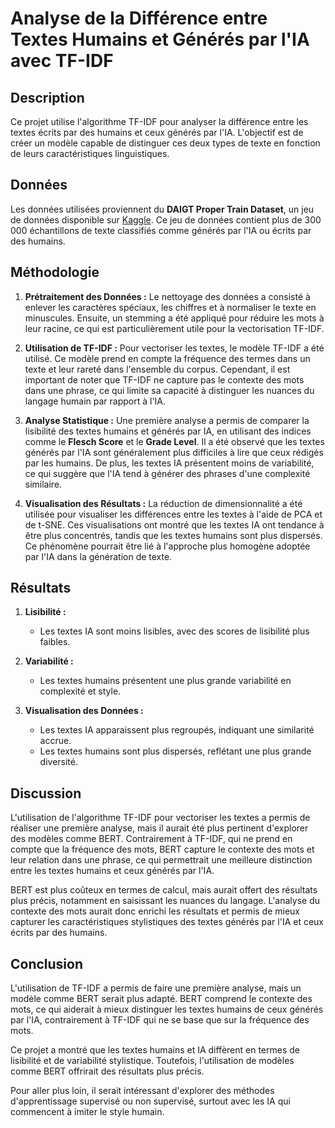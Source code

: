 # Analyse de la Différence entre Textes Humains et Générés par l'IA avec TF-IDF

## Description

Ce projet utilise l'algorithme TF-IDF pour analyser la différence entre les textes écrits par des humains et ceux générés par l'IA. L'objectif est de créer un modèle capable de distinguer ces deux types de texte en fonction de leurs caractéristiques linguistiques.

## Données

Les données utilisées proviennent du **DAIGT Proper Train Dataset**, un jeu de données disponible sur [Kaggle](https://www.kaggle.com/datasets/thedrcat/daigt-proper-train-dataset). Ce jeu de données contient plus de 300 000 échantillons de texte classifiés comme générés par l'IA ou écrits par des humains.


## Méthodologie

1. **Prétraitement des Données :**
   Le nettoyage des données a consisté à enlever les caractères spéciaux, les chiffres et à normaliser le texte en minuscules. Ensuite, un stemming a été appliqué pour réduire les mots à leur racine, ce qui est particulièrement utile pour la vectorisation TF-IDF.

2. **Utilisation de TF-IDF :**
   Pour vectoriser les textes, le modèle TF-IDF a été utilisé. Ce modèle prend en compte la fréquence des termes dans un texte et leur rareté dans l'ensemble du corpus. Cependant, il est important de noter que TF-IDF ne capture pas le contexte des mots dans une phrase, ce qui limite sa capacité à distinguer les nuances du langage humain par rapport à l'IA.

3. **Analyse Statistique :**
   Une première analyse a permis de comparer la lisibilité des textes humains et générés par IA, en utilisant des indices comme le **Flesch Score** et le **Grade Level**. Il a été observé que les textes générés par l'IA sont généralement plus difficiles à lire que ceux rédigés par les humains. De plus, les textes IA présentent moins de variabilité, ce qui suggère que l'IA tend à générer des phrases d'une complexité similaire.

4. **Visualisation des Résultats :**
   La réduction de dimensionnalité a été utilisée pour visualiser les différences entre les textes à l'aide de PCA et de t-SNE. Ces visualisations ont montré que les textes IA ont tendance à être plus concentrés, tandis que les textes humains sont plus dispersés. Ce phénomène pourrait être lié à l'approche plus homogène adoptée par l'IA dans la génération de texte.

## Résultats
1. **Lisibilité :**
   - Les textes IA sont moins lisibles, avec des scores de lisibilité plus faibles.

2. **Variabilité :**
   - Les textes humains présentent une plus grande variabilité en complexité et style.

3. **Visualisation des Données :**
   - Les textes IA apparaissent plus regroupés, indiquant une similarité accrue.
   - Les textes humains sont plus dispersés, reflétant une plus grande diversité.

## Discussion

L'utilisation de l'algorithme TF-IDF pour vectoriser les textes a permis de réaliser une première analyse, mais il aurait été plus pertinent d'explorer des modèles comme BERT. Contrairement à TF-IDF, qui ne prend en compte que la fréquence des mots, BERT capture le contexte des mots et leur relation dans une phrase, ce qui permettrait une meilleure distinction entre les textes humains et ceux générés par l'IA.

BERT est plus coûteux en termes de calcul, mais aurait offert des résultats plus précis, notamment en saisissant les nuances du langage. L'analyse du contexte des mots aurait donc enrichi les résultats et permis de mieux capturer les caractéristiques stylistiques des textes générés par l'IA et ceux écrits par des humains.

## Conclusion

L'utilisation de TF-IDF a permis de faire une première analyse, mais un modèle comme BERT serait plus adapté. BERT comprend le contexte des mots, ce qui aiderait à mieux distinguer les textes humains de ceux générés par l'IA, contrairement à TF-IDF qui ne se base que sur la fréquence des mots.

Ce projet a montré que les textes humains et IA diffèrent en termes de lisibilité et de variabilité stylistique. Toutefois, l'utilisation de modèles comme BERT offrirait des résultats plus précis.

Pour aller plus loin, il serait intéressant d'explorer des méthodes d'apprentissage supervisé ou non supervisé, surtout avec les IA qui commencent à imiter le style humain.
